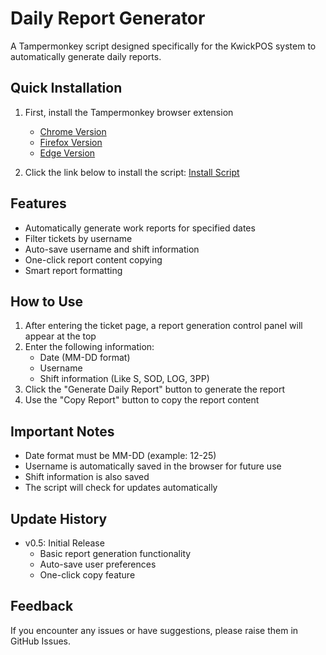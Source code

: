 # Daily Report Generator
A Tampermonkey script designed specifically for the KwickPOS system to automatically generate daily reports.

## Quick Installation
1. First, install the Tampermonkey browser extension
   - [Chrome Version](https://chrome.google.com/webstore/detail/tampermonkey/dhdgffkkebhmkfjojejmpbldmpobfkfo)
   - [Firefox Version](https://addons.mozilla.org/en-US/firefox/addon/tampermonkey/)
   - [Edge Version](https://microsoftedge.microsoft.com/addons/detail/tampermonkey/iikmkjmpaadaobahmlepeloendndfphd)

2. Click the link below to install the script:
   [Install Script](https://raw.githubusercontent.com/tfsui3/daily-report-generator/main/daily-report.user.js)

## Features
- Automatically generate work reports for specified dates
- Filter tickets by username
- Auto-save username and shift information
- One-click report content copying
- Smart report formatting

## How to Use
1. After entering the ticket page, a report generation control panel will appear at the top
2. Enter the following information:
   - Date (MM-DD format)
   - Username
   - Shift information (Like S, SOD, LOG, 3PP)
3. Click the "Generate Daily Report" button to generate the report
4. Use the "Copy Report" button to copy the report content

## Important Notes
- Date format must be MM-DD (example: 12-25)
- Username is automatically saved in the browser for future use
- Shift information is also saved
- The script will check for updates automatically

## Update History
- v0.5: Initial Release
  - Basic report generation functionality
  - Auto-save user preferences
  - One-click copy feature

## Feedback
If you encounter any issues or have suggestions, please raise them in GitHub Issues.
